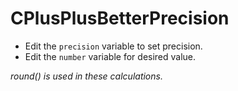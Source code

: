 # CPlusPlusBetterPrecision

- Edit the `precision` variable to set precision.
- Edit the `number` variable for desired value.

_round() is used in these calculations._
